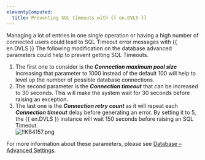 ```yaml
---
eleventyComputed:
  title: Preventing SQL timeouts with {{ en.DVLS }}
---
```

Managing a lot of entries in one single operation or having a high number of connected users could lead to SQL Timeout error messages with {{ en.DVLS }}
The following modification on the database advanced parameters could help to prevent getting SQL Timeouts.

1. The first one to consider is the ***Connection maximum pool size*** Increasing that parameter to 1000 instead of the default 100 will help to level up the number of possible database connections.
1. The second parameter is the ***Connection timeout*** that can be increased to 30 seconds. This will make the system wait for 30 seconds before raising an exception.
1. The last one is the ***Connection retry count*** as it will repeat each ***Connection timeout*** delay before generating an error. By setting it to 5, the {{ en.DVLS }} instance will wait 150 seconds before raising an SQL Timeout.  
![!!KB4157.png](https://webdevolutions.azureedge.net/docs/en/kb/KB4157.png)  

For more information about these parameters, please see [Database – Advanced Settings](/server/management/devolutions-server-console/devolutions-server-settings/database/advanced-settings/).
